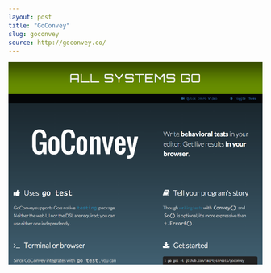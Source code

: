 ```yaml
---
layout: post
title: "GoConvey"
slug: goconvey
source: http://goconvey.co/
---
```


<img src="/screenshots/goconvey.png">
